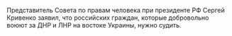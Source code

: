 Представитель Совета по правам человека при президенте РФ Сергей Кривенко заявил, что российских граждан, которые добровольно воюют за ДНР и ЛНР на востоке Украины, нужно судить.


